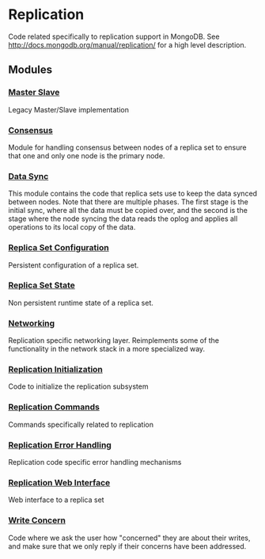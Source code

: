 # Replication

Code related specifically to replication support in MongoDB.  See http://docs.mongodb.org/manual/replication/ for a high level description.

## Modules

### [Master Slave](master\_slave)
Legacy Master/Slave implementation

### [Consensus](consensus)
Module for handling consensus between nodes of a replica set to ensure that one and only one node is the primary node.

### [Data Sync](data\_sync)
This module contains the code that replica sets use to keep the data synced between nodes.  Note that there are multiple phases.  The first stage is the initial sync, where all the data must be copied over, and the second is the stage where the node syncing the data reads the oplog and applies all operations to its local copy of the data.

### [Replica Set Configuration](replica\_set\_configuration)
Persistent configuration of a replica set.

### [Replica Set State](replica\_set\_state)
Non persistent runtime state of a replica set.

### [Networking](networking)
Replication specific networking layer.  Reimplements some of the functionality in the network stack in a more specialized way.

### [Replication Initialization](replication\_initialization)
Code to initialize the replication subsystem

### [Replication Commands](replication\_commands)
Commands specifically related to replication

### [Replication Error Handling](replication\_error\_handling)
Replication code specific error handling mechanisms

### [Replication Web Interface](replication\_web\_interface)
Web interface to a replica set

### [Write Concern](write\_concern)
Code where we ask the user how "concerned" they are about their writes, and make sure that we only reply if their concerns have been addressed.

